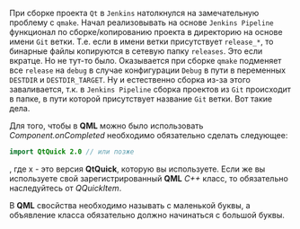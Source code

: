  При сборке проекта `Qt` в `Jenkins` натолкнулся на замечательную проблему c `qmake`. Начал реализовывать на основе `Jenkins Pipeline` функционал по сборке/копированию проекта в директорию на основе имени `Git`  ветки. Т.е. если в имени ветки присутствует `release_*`, то бинарные файлы копируются в сетевую папку `releases`. Это если вкратце. Но не тут-то было. Оказывается при сборке `qmake` подменяет все `release` на `debug` в случае конфигурации `Debug` в пути в переменных `DESTDIR` и `DESTDIR_TARGET`. Ну и естественно сборка из-за этого заваливается, т.к. в `Jenkins Pipeline` сборка проектов из `Git` происходит в папке, в пути которой присутствует название `Git` ветки. Вот такие дела.






 Для того, чтобы в **QML** можно было использовать *Component.onCompleted* необходимо обязательно сделать следующее:
```qml
import QtQuick 2.0 // или позже
```
, где x - это версия **QtQuick**, которую вы используете. Если же вы используете свой зарегистрированный **QML** *С++* класс, то обязательно наследуйтесь от *QQuickItem*.

В **QML** свосйства необходимо называть с маленькой буквы, а объявление класса обязательно должно начинаться с большой буквы.
